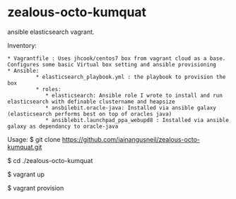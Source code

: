 # zealous-octo-kumquat
ansible elasticsearch vagrant.

Inventory:

    * Vagrantfile : Uses jhcook/centos7 box from vagrant cloud as a base. Configures some basic Virtual box setting and ansible provisioning
    * Ansible:
             * elasticsearch_playbook.yml : the playbook to provision the box
             * roles:
                * elasticsearch: Ansible role I wrote to install and run elasticsearch with definable clustername and heapsize
                * ansbilebit.oracle-java: Installed via ansible galaxy (elasticsearch performs best on top of oracles java)
                * ansiblebit.launchpad_ppa_webupd8 : Installed via ansible galaxy as dependancy to oracle-java



Usage:
$ git clone https://github.com/iainangusneil/zealous-octo-kumquat.git

$ cd ./zealous-octo-kumquat

$ vagrant up

$ vagrant provision
